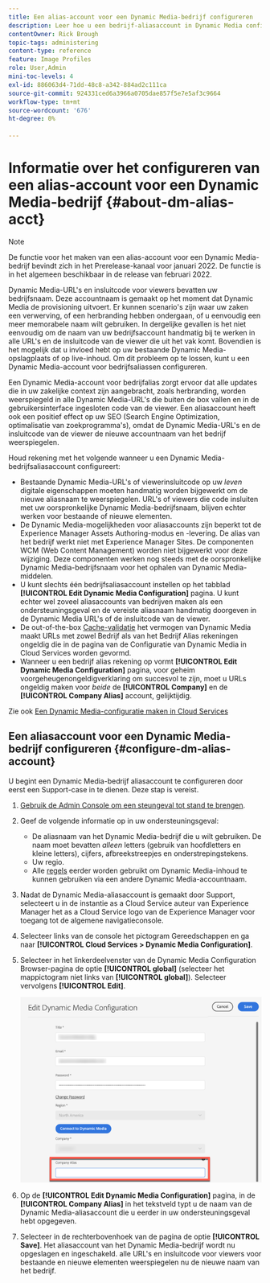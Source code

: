 ```yaml
---
title: Een alias-account voor een Dynamic Media-bedrijf configureren
description: Leer hoe u een bedrijf-aliasaccount in Dynamic Media configureert.
contentOwner: Rick Brough
topic-tags: administering
content-type: reference
feature: Image Profiles
role: User,Admin
mini-toc-levels: 4
exl-id: 886063d4-71dd-48c8-a342-884ad2c111ca
source-git-commit: 924331ced6a3966a0705dae857f5e7e5af3c9664
workflow-type: tm+mt
source-wordcount: '676'
ht-degree: 0%

---
```


# Informatie over het configureren van een alias-account voor een Dynamic Media-bedrijf {#about-dm-alias-acct}

<!-- hide: yes
hidefromtoc: yes -->

>[!NOTE]
>
>De functie voor het maken van een alias-account voor een Dynamic Media-bedrijf bevindt zich in het Prerelease-kanaal voor januari 2022. De functie is in het algemeen beschikbaar in de release van februari 2022.

Dynamic Media-URL&#39;s en insluitcode voor viewers bevatten uw bedrijfsnaam. Deze accountnaam is gemaakt op het moment dat Dynamic Media de provisioning uitvoert. Er kunnen scenario&#39;s zijn waar uw zaken een verwerving, of een herbranding hebben ondergaan, of u eenvoudig een meer memorabele naam wilt gebruiken. In dergelijke gevallen is het niet eenvoudig om de naam van uw bedrijfsaccount handmatig bij te werken in alle URL&#39;s en de insluitcode van de viewer die uit het vak komt. Bovendien is het mogelijk dat u invloed hebt op uw bestaande Dynamic Media-opslagplaats of op live-inhoud. Om dit probleem op te lossen, kunt u een Dynamic Media-account voor bedrijfsaliassen configureren.

Een Dynamic Media-account voor bedrijfalias zorgt ervoor dat alle updates die in uw zakelijke context zijn aangebracht, zoals herbranding, worden weerspiegeld in alle Dynamic Media-URL&#39;s die buiten de box vallen en in de gebruikersinterface ingesloten code van de viewer. Een aliasaccount heeft ook een positief effect op uw SEO (Search Engine Optimization, optimalisatie van zoekprogramma&#39;s), omdat de Dynamic Media-URL&#39;s en de insluitcode van de viewer de nieuwe accountnaam van het bedrijf weerspiegelen.

Houd rekening met het volgende wanneer u een Dynamic Media-bedrijfsaliasaccount configureert:

* Bestaande Dynamic Media-URL&#39;s of viewerinsluitcode op uw *leven* digitale eigenschappen moeten handmatig worden bijgewerkt om de nieuwe aliasnaam te weerspiegelen. URL&#39;s of viewers die code insluiten met uw oorspronkelijke Dynamic Media-bedrijfsnaam, blijven echter werken voor bestaande of nieuwe elementen.
* De Dynamic Media-mogelijkheden voor aliasaccounts zijn beperkt tot de Experience Manager Assets Authoring-modus en -levering. De alias van het bedrijf werkt niet met Experience Manager Sites. De componenten WCM (Web Content Management) worden niet bijgewerkt voor deze wijziging. Deze componenten werken nog steeds met de oorspronkelijke Dynamic Media-bedrijfsnaam voor het ophalen van Dynamic Media-middelen.
* U kunt slechts één bedrijfsaliasaccount instellen op het tabblad **[!UICONTROL Edit Dynamic Media Configuration]** pagina. U kunt echter wel zoveel aliasaccounts van bedrijven maken als een ondersteuningsgeval en de vereiste aliasnaam handmatig doorgeven in de Dynamic Media URL&#39;s of de insluitcode van de viewer.
* De out-of-the-box [Cache-validatie](/help/assets/dynamic-media/invalidate-cdn-cache-dynamic-media.md) het vermogen van Dynamic Media maakt URLs met zowel Bedrijf als van het Bedrijf Alias rekeningen ongeldig die in de pagina van de Configuratie van Dynamic Media in Cloud Services worden gevormd.
* Wanneer u een bedrijf alias rekening op vormt **[!UICONTROL Edit Dynamic Media Configuration]** pagina, voor geheim voorgeheugenongeldigverklaring om succesvol te zijn, moet u URLs ongeldig maken voor *beide* de **[!UICONTROL Company]** en de **[!UICONTROL Company Alias]** account, gelijktijdig.

Zie ook [Een Dynamic Media-configuratie maken in Cloud Services](/help/assets/dynamic-media/config-dm.md#configuring-dynamic-media-cloud-services)

## Een aliasaccount voor een Dynamic Media-bedrijf configureren {#configure-dm-alias-account}

U begint een Dynamic Media-bedrijf aliasaccount te configureren door eerst een Support-case in te dienen. Deze stap is vereist.

1. [Gebruik de Admin Console om een steungeval tot stand te brengen](https://helpx.adobe.com/enterprise/using/support-for-experience-cloud.html).
1. Geef de volgende informatie op in uw ondersteuningsgeval:

   * De aliasnaam van het Dynamic Media-bedrijf die u wilt gebruiken. De naam moet bevatten *alleen* letters (gebruik van hoofdletters en kleine letters), cijfers, afbreekstreepjes en onderstrepingstekens.
   * Uw regio.
   * Alle [regels](/help/assets/dynamic-media/using-rulesets-to-transform-urls.md) eerder worden gebruikt om Dynamic Media-inhoud te kunnen gebruiken via een andere Dynamic Media-accountnaam.

1. Nadat de Dynamic Media-aliasaccount is gemaakt door Support, selecteert u in de instantie as a Cloud Service auteur van Experience Manager het as a Cloud Service logo van de Experience Manager voor toegang tot de algemene navigatieconsole.
1. Selecteer links van de console het pictogram Gereedschappen en ga naar **[!UICONTROL Cloud Services > Dynamic Media Configuration]**.
1. Selecteer in het linkerdeelvenster van de Dynamic Media Configuration Browser-pagina de optie **[!UICONTROL global]** (selecteer het mappictogram niet links van **[!UICONTROL global]**). Selecteer vervolgens **[!UICONTROL Edit]**.

   ![Dynamic Media Company Alias tekstveld](/help/assets/assets-dm/dm-company-alias.png)

1. Op de **[!UICONTROL Edit Dynamic Media Configuration]** pagina, in de **[!UICONTROL Company Alias]** in het tekstveld typt u de naam van de Dynamic Media-aliasaccount die u eerder in uw ondersteuningsgeval hebt opgegeven.
1. Selecteer in de rechterbovenhoek van de pagina de optie **[!UICONTROL Save]**.
Het aliasaccount van het Dynamic Media-bedrijf wordt nu opgeslagen en ingeschakeld. alle URL&#39;s en insluitcode voor viewers voor bestaande en nieuwe elementen weerspiegelen nu de nieuwe naam van het bedrijf.